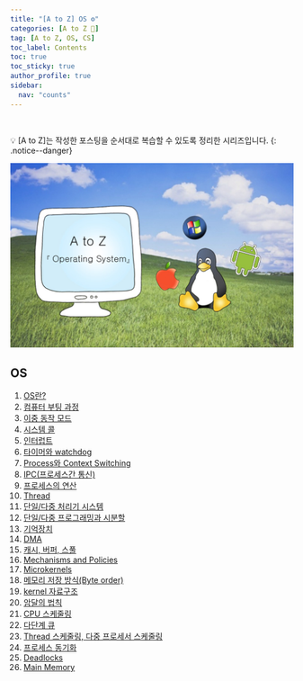 ```yaml
---
title: "[A to Z] OS ⚙️"
categories: [A to Z 📌]
tag: [A to Z, OS, CS]
toc_label: Contents
toc: true
toc_sticky: true
author_profile: true
sidebar:
  nav: "counts"
---
```


<br>

💡 [A to Z]는 작성한 포스팅을 순서대로 복습할 수 있도록 정리한 시리즈입니다.
{: .notice--danger}

![OS](../../assets/images/2024/OS.png)

## OS

1. [OS란?](https://mynamesieun.github.io/os/OS%EB%9E%80/)
2. [컴퓨터 부팅 과정](https://mynamesieun.github.io/os/%EC%BB%B4%ED%93%A8%ED%84%B0-%EB%B6%80%ED%8C%85-%EA%B3%BC%EC%A0%95/)
3. [이중 동작 모드](https://mynamesieun.github.io/os/%EC%9D%B4%EC%A4%91-%EB%8F%99%EC%9E%91-%EB%AA%A8%EB%93%9C/)
4. [시스템 콜](https://mynamesieun.github.io/os/%EC%8B%9C%EC%8A%A4%ED%85%9C-%EC%BD%9C/)
5. [인터럽트](https://mynamesieun.github.io/os/%EC%9D%B8%ED%84%B0%EB%9F%BD%ED%8A%B8/)
6. [타이머와 watchdog](https://mynamesieun.github.io/os/%ED%83%80%EC%9D%B4%EB%A8%B8%EC%99%80-watchdog/)
7. [Process와 Context Switching](https://mynamesieun.github.io/os/Process%EC%99%80-Context-Switching/)
8. [IPC(프로세스간 통신)](<https://mynamesieun.github.io/os/IPC(%ED%94%84%EB%A1%9C%EC%84%B8%EC%8A%A4%EA%B0%84-%ED%86%B5%EC%8B%A0)/>)
9. [프로세스의 연산](https://mynamesieun.github.io/os/%ED%94%84%EB%A1%9C%EC%84%B8%EC%8A%A4%EC%9D%98-%EC%97%B0%EC%82%B0/)
10. [Thread](https://mynamesieun.github.io/os/Thread/)
11. [단일/다중 처리기 시스템](https://mynamesieun.github.io/os/%EB%8B%A8%EC%9D%BC,-%EB%8B%A4%EC%A4%91-%EC%B2%98%EB%A6%AC%EA%B8%B0-%EC%8B%9C%EC%8A%A4%ED%85%9C/)
12. [단일/다중 프로그래밍과 시분할](https://mynamesieun.github.io/os/%EB%8B%A8%EC%9D%BC,-%EB%8B%A4%EC%A4%91-%ED%94%84%EB%A1%9C%EA%B7%B8%EB%9E%98%EB%B0%8D%EA%B3%BC-%EC%8B%9C%EB%B6%84%ED%95%A0/)
13. [기억장치](https://mynamesieun.github.io/os/%EA%B8%B0%EC%96%B5%EC%9E%A5%EC%B9%98/)
14. [DMA](https://mynamesieun.github.io/os/DMA/)
15. [캐시, 버퍼, 스풀](https://mynamesieun.github.io/os/%EC%BA%90%EC%8B%9C,-%EB%B2%84%ED%8D%BC,-%EC%8A%A4%ED%92%80/)
16. [Mechanisms and Policies](https://mynamesieun.github.io/os/Mechanisms-and-Policies/)
17. [Microkernels](https://mynamesieun.github.io/os/Microkernels/)
18. [메모리 저장 방식(Byte order)](<https://mynamesieun.github.io/os/%EB%A9%94%EB%AA%A8%EB%A6%AC-%EC%A0%80%EC%9E%A5-%EB%B0%A9%EC%8B%9D(Byte-order)/>)
19. [kernel 자료구조](https://mynamesieun.github.io/os/Kernel-%EC%9E%90%EB%A3%8C%EA%B5%AC%EC%A1%B0/)
20. [암달의 법칙](https://mynamesieun.github.io/os/%EC%95%94%EB%8B%AC%EC%9D%98-%EB%B2%95%EC%B9%99/)
21. [CPU 스케줄링](https://mynamesieun.github.io/os/CPU-%EC%8A%A4%EC%BC%80%EC%A4%84%EB%A7%81/)
22. [다단계 큐](https://mynamesieun.github.io/os/%EB%8B%A4%EB%8B%A8%EA%B3%84-%ED%81%90/)
23. [Thread 스케줄링, 다중 프로세서 스케줄링](https://mynamesieun.github.io/os/Thread-%EC%8A%A4%EC%BC%80%EC%A4%84%EB%A7%81,-%EB%8B%A4%EC%A4%91-%ED%94%84%EB%A1%9C%EC%84%B8%EC%84%9C-%EC%8A%A4%EC%BC%80%EC%A4%84%EB%A7%81/)
24. [프로세스 동기화](https://mynamesieun.github.io/os/%ED%94%84%EB%A1%9C%EC%84%B8%EC%8A%A4-%EB%8F%99%EA%B8%B0%ED%99%94/)
25. [Deadlocks](https://mynamesieun.github.io/os/Deadlocks/)
26. [Main Memory](https://mynamesieun.github.io/os/Main-Memory/)

<br>
